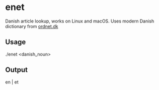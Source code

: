 # enet
Danish article lookup, works on Linux and macOS. Uses modern Danish dictionary from [ordnet.dk](http://ordnet.dk/ddo)
## Usage
./enet <danish_noun>
## Output 
en | et
